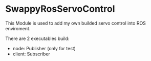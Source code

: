 # SwappyRosServoControl

This Module is used to add my own builded servo control into ROS enviroment.

There are 2 executables build:
* node: Publisher (only for test)
* client: Subscriber 